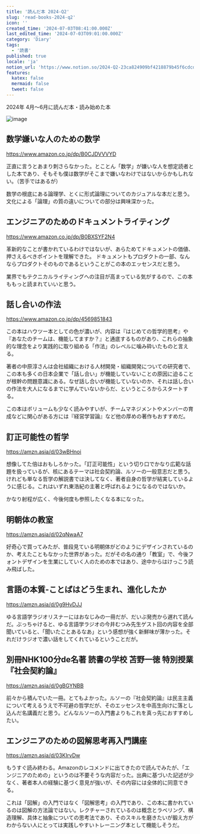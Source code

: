 ```yaml
---
title: '読んだ本 2024-Q2'
slug: 'read-books-2024-q2'
icon: ''
created_time: '2024-07-03T08:41:00.000Z'
last_edited_time: '2024-07-03T09:01:00.000Z'
category: 'Diary'
tags:
  - '読書'
published: true
locale: 'ja'
notion_url: 'https://www.notion.so/2024-Q2-23ca824909bf4218879b45f6cdcd9ca9'
features:
  katex: false
  mermaid: false
  tweet: false
---
```


2024年 4月〜6月に読んだ本・読み始めた本

![image](/images/read-books-2024-q2/Untitled.png)

## 数学嫌いな人のための数学

https://www.amazon.co.jp/dp/B0CJDVVVYD

正直に言うとあまり刺さらなかった。とことん「数学」が嫌いな人を想定読者とした本であり、そもそも僕は数学がそこまで嫌いなわけではないからかもしれない。（苦手ではあるが）

数学の根底にある論理学、とくに形式論理についてのカジュアルな本だと思う。文化による「論理」の質の違いについての部分は興味深かった。

## エンジニアのためのドキュメントライティング

https://www.amazon.co.jp/dp/B0BXSYF2N4

革新的なことが書かれているわけではないが、あらためてドキュメントの価値、押さえるべきポイントを理解できた。 ドキュメントもプロダクトの一部、なんならプロダクトそのものであるということがこの本のエッセンスだと思う。

業界でもテクニカルライティングへの注目が高まっている気がするので、この本ももっと読まれていいと思う。

## 話し合いの作法

https://www.amazon.co.jp/dp/4569851843

この本はハウツー本としての色が濃いが、内容は『はじめての哲学的思考』や『あなたのチームは、機能してますか？』と通底するものがあり、これらの抽象的な理念をより実践的に取り組める「作法」のレベルに噛み砕いたものと言える。

著者の中原淳さんは会社組織における人材開発・組織開発についての研究者で、この本も多くの日本企業で「話し合い」が機能していないことの原因に迫ることが根幹の問題意識にある。なぜ話し合いが機能していないのか、それは話し合いの作法を大人になるまでに学んでいないからだ、というところからスタートする。

この本はボリュームも少なく読みやすいが、チームマネジメントやメンバーの育成などに関心がある方には『経営学習論』など他の厚めの著作もおすすめだ。

## 訂正可能性の哲学

https://amzn.asia/d/03wBHnoi

想像してた倍はおもしろかった。「訂正可能性」という切り口でかなり広範な話題を扱っているが、核にあるテーマは社会契約論、ルソーの一般意志だと思う。けれども単なる哲学の解説書では決してなく、著者自身の哲学が結実しているように感じる。これはいずれ東浩紀の主著と呼ばれるようになるのではないか。

かなり射程が広く、今後何度も参照したくなる本になった。

## 明朝体の教室

https://amzn.asia/d/02qNwaA7

好奇心で買ってみたが、普段見ている明朝体がどのようにデザインされているのか、考えたこともなかった世界があった。だがその名の通り「教室」で、今後フォントデザインを生業にしていく人のための本ではあり、途中からはけっこう読み飛ばした。

## 言語の本質-ことばはどう生まれ、進化したか

https://amzn.asia/d/0g9HvDJJ

ゆる言語学ラジオリスナーにはおなじみの一冊だが、だいぶ発売から遅れて読んだ。ぶっちゃけると、ゆる言語学ラジオの今井むつみ先生ゲスト回の内容を全部聞いていると、「聞いたことあるなあ」という感想が強く新鮮味が薄かった。それだけラジオで濃い話をしてくれているということだが。

## 別冊NHK100分de名著 読書の学校 苫野一徳 特別授業『社会契約論』

https://amzn.asia/d/0gBGYNBB

前々から積んでいた一冊。とてもよかった。ルソーの『社会契約論』は民主主義について考えるうえで不可避の哲学だが、そのエッセンスを中高生向けに落とし込んだ名講義だと思う。どんなルソーの入門書よりもこれを真っ先におすすめしたい。

## エンジニアのための図解思考再入門講座

https://amzn.asia/d/03KIrvDw

もうすぐ読み終わる。Amazonのレコメンドに出てきたので読んでみたが、「エンジニアのための」というのは不要そうな内容だった。出典に基づいた記述が少なく、著者本人の経験に基づく意見が強いが、その内容には全体的に同意できる。

これは「図解」の入門ではなく「図解思考」の入門であり、この本に書かれているのは図解の方法論ではない。レクチャーされているのは概念とラベリング、構造理解、具体と抽象についての思考法であり、そのスキルを磨きたいが鍛え方がわからない人にとっては実践しやすいトレーニング本として機能しそうだ。
